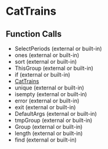 # CatTrains

## Function Calls
- SelectPeriods (external or built-in)
- ones (external or built-in)
- sort (external or built-in)
- ThisGroup (external or built-in)
- if  (external or built-in)
- [CatTrains](CatTrains.md)
- unique (external or built-in)
- isempty (external or built-in)
- error (external or built-in)
- exit (external or built-in)
- DefaultArgs (external or built-in)
- tmpGroup (external or built-in)
- Group (external or built-in)
- length (external or built-in)
- find (external or built-in)
